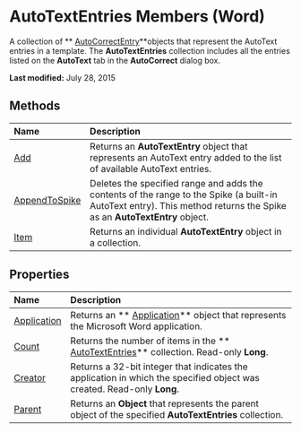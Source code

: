 
# AutoTextEntries Members (Word)
A collection of  ** [AutoCorrectEntry](33173958-42eb-00ef-7f37-41f95ed47f87.md)**objects that represent the AutoText entries in a template. The  **AutoTextEntries** collection includes all the entries listed on the **AutoText** tab in the **AutoCorrect** dialog box.

 **Last modified:** July 28, 2015


## Methods



|**Name**|**Description**|
|:-----|:-----|
| [Add](7ffa87f9-a23c-1847-3907-84c95f2b7f73.md)|Returns an  **AutoTextEntry** object that represents an AutoText entry added to the list of available AutoText entries.|
| [AppendToSpike](c54857c4-1a4b-34fc-8510-592276bd1753.md)|Deletes the specified range and adds the contents of the range to the Spike (a built-in AutoText entry). This method returns the Spike as an  **AutoTextEntry** object.|
| [Item](67118586-5139-953d-3b84-3aec644e3cd9.md)|Returns an individual  **AutoTextEntry** object in a collection.|

## Properties



|**Name**|**Description**|
|:-----|:-----|
| [Application](08589e55-10fa-d0a7-8916-1c2da0c81f0e.md)|Returns an  ** [Application](d1cf6f8f-4e88-bf01-93b4-90a83f79cb44.md)** object that represents the Microsoft Word application.|
| [Count](88dd1f25-230c-fdf3-88e1-5de3160db761.md)|Returns the number of items in the  ** [AutoTextEntries](4e4d92b3-d259-84b7-061f-82065e177c29.md)** collection. Read-only **Long**.|
| [Creator](0496ecb3-8797-32c4-62b2-aadfa5900898.md)|Returns a 32-bit integer that indicates the application in which the specified object was created. Read-only  **Long**.|
| [Parent](7d248d75-3b97-46c8-bc80-19827a0bc2d1.md)|Returns an  **Object** that represents the parent object of the specified **AutoTextEntries** collection.|
